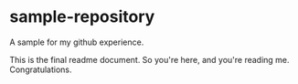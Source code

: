 # sample-repository
A sample for my github experience.

This is the final readme document. So you're here, and you're reading me. Congratulations.
